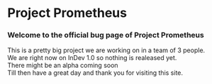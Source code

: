 <h1>Project Prometheus</h1>

<h3>Welcome to the official bug page of Project Prometheus</h3>
This is a pretty big project we are working on in a team of 3 people.<br>
We are right now on InDev 1.0 so nothing is realeased yet.<br>
There might be an alpha coming soon<br>
Till then have a great day and thank you for visiting this site.
